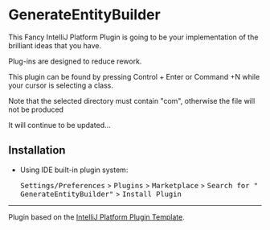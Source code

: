 # GenerateEntityBuilder



<!-- Plugin description -->
This Fancy IntelliJ Platform Plugin is going to be your implementation of the brilliant ideas that you have.

Plug-ins are designed to reduce rework.

This plugin can be found by pressing Control + Enter or Command +N while your cursor is selecting a class.

Note that the selected directory must contain "com", otherwise the file will not be produced

It will continue to be updated...
<!-- Plugin description end -->

## Installation

- Using IDE built-in plugin system:

  <kbd>Settings/Preferences</kbd> > <kbd>Plugins</kbd> > <kbd>Marketplace</kbd> > <kbd>Search for "
  GenerateEntityBuilder"</kbd> >
  <kbd>Install Plugin</kbd>
  

---
Plugin based on the [IntelliJ Platform Plugin Template][template].

[template]: https://github.com/JetBrains/intellij-platform-plugin-template